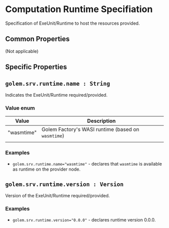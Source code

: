 # Computation Runtime Specifiation 
Specification of ExeUnit/Runtime to host the resources provided.

## Common Properties

(Not applicable)
  
## Specific Properties

## `golem.srv.runtime.name : String` 
Indicates the ExeUnit/Runtime required/provided. 
### Value enum
| Value      | Description                                        |
| ---------- | -------------------------------------------------- |
| "wasmtime" | Golem Factory's WASI runtime (based on `wasmtime`) |
|            |                                                    |

### **Examples**

* `golem.srv.runtime.name="wasmtime"` - declares that `wasmtime` is available as runtime on the provider node.
  
## `golem.srv.runtime.version : Version` 
Version of the ExeUnit/Runtime required/provided.

### **Examples**

* `golem.srv.runtime.version="0.0.0"` - declares runtime version 0.0.0.


